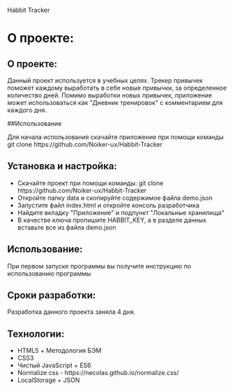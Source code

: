 Habbit Tracker
<h1>О проекте:</h1>
<h2>О проекте:</h2>
<p>Данный проект используется в учебных целях. Трекер привычек поможет каждому выработать в себе новые привычки, за определенное количество дней. Помимо выработки новых привычек, приложение может использоваться как "Дневник тренировок" с комментарием для каждого дня. </p>
##Использование
<p>Для начала использования скачайте приложение при помощи команды git clone https://github.com/Noiker-ux/Habbit-Tracker </p>
<h2>Установка и настройка:</h2>
<ul>
  <li>Скачайте проект при помощи команды: git clone https://github.com/Noiker-ux/Habbit-Tracker</li>
  <li>Откройте папку data и скопируйте содержимое файла demo.json</li>
  <li>Запустите файл index.html и откройте консоль разработчика</li>
  <li>Найдите вкладку "Приложение" и подпункт "Локальные хранилища"</li>
  <li>В качестве ключа пропишите HABBIT_KEY, а в разделе данных вставьте все из файла demo.json</li>
</ul>
<h2>Использование:</h2>
<p>При первом запуске программы вы получите инструкцию по использованию программы</p>
<h2>Сроки разработки:</h2>
<p>Разработка данного проекта заняла 4 дня.</p>
<h2>Технологии:</h2>
<ul>
<li>HTML5 + Методология БЭМ</li>
<li>CSS3</li>
<li>Чистый JavaScript + ES6</li>
<li>Normalize css - https://necolas.github.io/normalize.css/</li>
<li>LocalStorage + JSON</li>
</ul>
